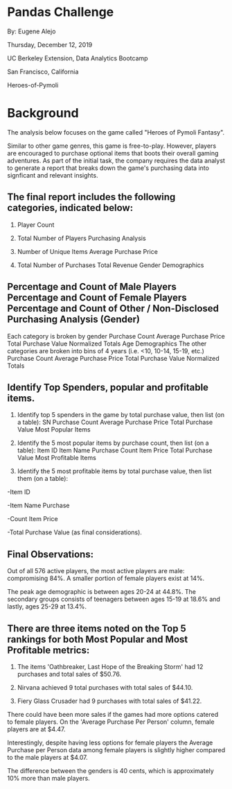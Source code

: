 # Pandas Challenge
By: Eugene Alejo

Thursday, December 12, 2019

UC Berkeley Extension, Data Analytics Bootcamp

San Francisco, California

Heroes-of-Pymoli

# Background
The analysis below focuses on the game called "Heroes of Pymoli Fantasy".

Similar to other game genres, this game is free-to-play. However, players are encouraged to purchase optional items that boots their overall gaming adventures. As part of the initial task, the company requires the data analyst to generate a report that breaks down the game's purchasing data into signficant and relevant insights.

## The final report includes the following categories, indicated below:

1) Player Count

2) Total Number of Players Purchasing Analysis 

3) Number of Unique Items Average Purchase Price

4) Total Number of Purchases Total Revenue Gender Demographics

## Percentage and Count of Male Players Percentage and Count of Female Players Percentage and Count of Other / Non-Disclosed Purchasing Analysis (Gender)
 Each category is broken by gender Purchase Count Average Purchase Price Total Purchase Value Normalized Totals Age Demographics
The other categories are broken into bins of 4 years (i.e. <10, 10-14, 15-19, etc.) Purchase Count Average Purchase Price Total Purchase Value Normalized Totals 

## Identify Top Spenders, popular and profitable items. 

1) Identify top 5 spenders in the game by total purchase value, then list (on a table): 
SN Purchase Count Average Purchase Price Total Purchase Value Most Popular Items

2) Identify the 5 most popular items by purchase count, then list (on a table): 
Item ID Item Name Purchase Count Item Price Total Purchase Value Most Profitable Items

3) Identify the 5 most profitable items by total purchase value, then list them (on a table): 

-Item ID 

-Item Name Purchase 

-Count Item Price 

-Total Purchase Value (as final considerations).


## Final Observations:

Out of all 576 active players, the most active players are male: compromising 84%. A smaller portion of female players exist at 14%.

The peak age demographic is between ages 20-24 at 44.8%. The secondary groups consists of teenagers between ages 15-19 at 18.6% and lastly, ages 25-29 at 13.4%.

## There are three items noted on the Top 5 rankings for both Most Popular and Most Profitable metrics:

1) The items 'Oathbreaker, Last Hope of the Breaking Storm' had 12 purchases and total sales of $50.76.

2) Nirvana achieved 9 total purchases with total sales of $44.10.

3) Fiery Glass Crusader had 9 purchases with total sales of $41.22.

There could have been more sales if the games had more options catered to female players. On the 'Average Purchase Per Person' column, female players are at $4.47.


Interestingly, despite having less options for female players the Average Purchase per Person data among female players is slightly higher compared to the male players at $4.07.

The difference between the genders is 40 cents, which is approximately 10% more than male players.
